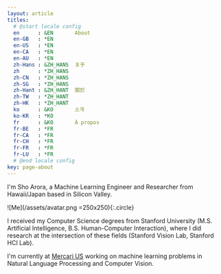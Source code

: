```yaml
---
layout: article
titles:
  # @start locale config
  en      : &EN       About
  en-GB   : *EN
  en-US   : *EN
  en-CA   : *EN
  en-AU   : *EN
  zh-Hans : &ZH_HANS  关于
  zh      : *ZH_HANS
  zh-CN   : *ZH_HANS
  zh-SG   : *ZH_HANS
  zh-Hant : &ZH_HANT  關於
  zh-TW   : *ZH_HANT
  zh-HK   : *ZH_HANT
  ko      : &KO       소개
  ko-KR   : *KO
  fr      : &KO       À propos
  fr-BE   : *FR
  fr-CA   : *FR
  fr-CH   : *FR
  fr-FR   : *FR
  fr-LU   : *FR
  # @end locale config
key: page-about
---
```


I'm Sho Arora, a Machine Learning Engineer and Researcher from Hawaii/Japan
based in Silicon Valley.

![Me](/assets/avatar.png =250x250){:.circle}

I received my Computer Science degrees from Stanford University
(M.S. Artificial Intelligence, B.S. Human-Computer Interaction), where I did
research at the intersection of these fields (Stanford Vision Lab, Stanford HCI Lab).

I'm currently at [Mercari US](https://www.mercari.com/) working on machine learning
problems in Natural Language Processing and Computer Vision.

